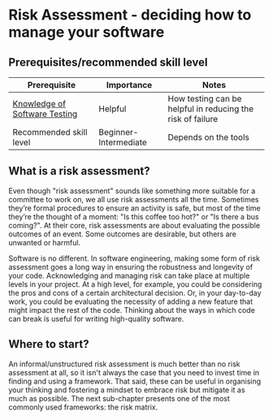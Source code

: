 # Risk Assessment - deciding how to manage your software
## Prerequisites/recommended skill level
| Prerequisite | Importance | Notes |
| -------------|----------|------|
|[Knowledge of Software Testing](../../website/reproducible-research/testing.md) | Helpful | How testing can be helpful in reducing the risk of failure |
| Recommended skill level | Beginner-Intermediate | Depends on the tools |


## What is a risk assessment?
Even though "risk assessment" sounds like something more suitable for a committee to work on, we all use risk assessments all the time. 
Sometimes they’re formal procedures to ensure an activity is safe, but most of the time they’re the thought of a moment: "Is this coffee too hot?" or "Is there a bus coming?". 
At their core, risk assessments are about evaluating the possible outcomes of an event. Some outcomes are desirable, but others are unwanted or harmful.

Software is no different. 
In software engineering, making some form of risk assessment goes a long way in ensuring the robustness and longevity of your code. 
Acknowledging and managing risk can take place at multiple levels in your project. 
At a high level, for example, you could be considering the pros and cons of a certain architectural decision. 
Or, in your day-to-day work, you could be evaluating the necessity of adding a new feature that might impact the rest of the code.
Thinking about the ways in which code can break is useful for writing high-quality software. 

## Where to start?
An informal/unstructured risk assessment is much better than no risk assessment at all, so it isn't always the case that you need to invest time in finding and using a framework.
That said, these can be useful in organising your thinking and fostering a mindset to embrace risk but mitigate it as much as possible.
The next sub-chapter presents one of the most commonly used frameworks: the risk matrix.